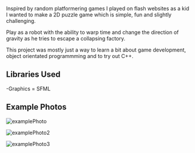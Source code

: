 Inspired by random platformering games I played on flash websites as a kid I wanted to make a 2D puzzle game which is simple, fun and slightly challenging.

Play as a robot with the ability to warp time and change the direction of gravity as he tries to escape a collapsing factory.

This project was mostly just a way to learn a bit about game development, object orientated programmming and to try out C++. 

## Libraries Used
-Graphics = SFML

## Example Photos 
![examplePhoto](https://github.com/user-attachments/assets/da8f3a18-4828-4583-8e08-be920ff53edd)

![examplePhoto2](https://github.com/user-attachments/assets/2767cb1c-47dc-44b8-9aed-645974defcf2)

![examplePhoto3](https://github.com/user-attachments/assets/39c59bf3-2ff6-4c36-97c6-cf6aa9ba2da7)
